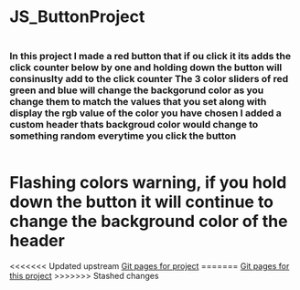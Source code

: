 # JS_ButtonProject

<h3 style = "display: inline-block">In this project I made a red button that if ou click it its adds the click counter below by one and holding down the button will consinuslty add to the click counter
The 3 color sliders of red green and blue will change the backgorund color as you change them to match the values that you set along with display the rgb value of the color you have chosen
I added a custom header thats backgroud color would change to something random everytime you click the button</h3> <h1 style = "display: inline-block">Flashing colors warning, if you hold down the button it will continue to change the background color of the header</h1>
<<<<<<< Updated upstream
<a href="https://dmand723.github.io/JS_ButtonProject/" target="blank">Git pages for project</a>
=======
<a href="https://dmand723.github.io/JS_ButtonProject/" target="_blank">Git pages for this project</a>
>>>>>>> Stashed changes
